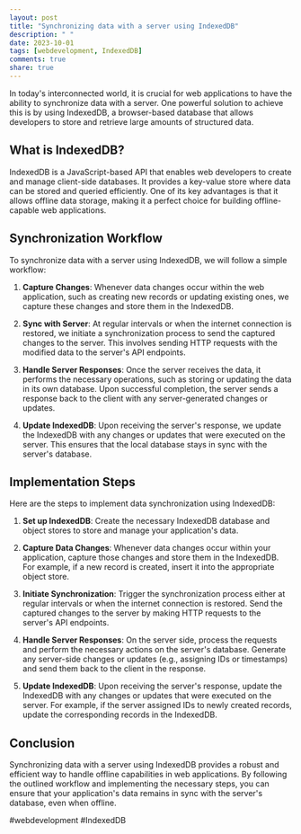 ```yaml
---
layout: post
title: "Synchronizing data with a server using IndexedDB"
description: " "
date: 2023-10-01
tags: [webdevelopment, IndexedDB]
comments: true
share: true
---
```


In today's interconnected world, it is crucial for web applications to have the ability to synchronize data with a server. One powerful solution to achieve this is by using IndexedDB, a browser-based database that allows developers to store and retrieve large amounts of structured data.

## What is IndexedDB?

IndexedDB is a JavaScript-based API that enables web developers to create and manage client-side databases. It provides a key-value store where data can be stored and queried efficiently. One of its key advantages is that it allows offline data storage, making it a perfect choice for building offline-capable web applications.

## Synchronization Workflow

To synchronize data with a server using IndexedDB, we will follow a simple workflow:

1. **Capture Changes**: Whenever data changes occur within the web application, such as creating new records or updating existing ones, we capture these changes and store them in the IndexedDB.

2. **Sync with Server**: At regular intervals or when the internet connection is restored, we initiate a synchronization process to send the captured changes to the server. This involves sending HTTP requests with the modified data to the server's API endpoints.

3. **Handle Server Responses**: Once the server receives the data, it performs the necessary operations, such as storing or updating the data in its own database. Upon successful completion, the server sends a response back to the client with any server-generated changes or updates.

4. **Update IndexedDB**: Upon receiving the server's response, we update the IndexedDB with any changes or updates that were executed on the server. This ensures that the local database stays in sync with the server's database.

## Implementation Steps

Here are the steps to implement data synchronization using IndexedDB:

1. **Set up IndexedDB**: Create the necessary IndexedDB database and object stores to store and manage your application's data.

2. **Capture Data Changes**: Whenever data changes occur within your application, capture those changes and store them in the IndexedDB. For example, if a new record is created, insert it into the appropriate object store.

3. **Initiate Synchronization**: Trigger the synchronization process either at regular intervals or when the internet connection is restored. Send the captured changes to the server by making HTTP requests to the server's API endpoints.

4. **Handle Server Responses**: On the server side, process the requests and perform the necessary actions on the server's database. Generate any server-side changes or updates (e.g., assigning IDs or timestamps) and send them back to the client in the response.

5. **Update IndexedDB**: Upon receiving the server's response, update the IndexedDB with any changes or updates that were executed on the server. For example, if the server assigned IDs to newly created records, update the corresponding records in the IndexedDB.

## Conclusion

Synchronizing data with a server using IndexedDB provides a robust and efficient way to handle offline capabilities in web applications. By following the outlined workflow and implementing the necessary steps, you can ensure that your application's data remains in sync with the server's database, even when offline.

#webdevelopment #IndexedDB